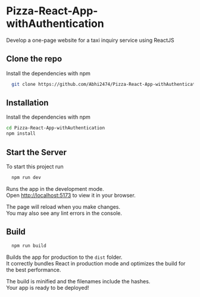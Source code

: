 # Pizza-React-App-withAuthentication 

Develop a one-page website for a taxi inquiry service using ReactJS
## Clone the repo

Install the dependencies with npm

```bash
  git clone https://github.com/Abhi2474/Pizza-React-App-withAuthentication.git
```

## Installation

Install the dependencies with npm

```bash
cd Pizza-React-App-withAuthentication   
npm install
``` 
## Start the Server

To start this project run

```bash
  npm run dev
```
Runs the app in the development mode.\
Open [http://localhost:5173](http://localhost:5173) to view it in your browser.

The page will reload when you make changes.\
You may also see any lint errors in the console.

## Build

```bash
  npm run build
```

Builds the app for production to the `dist` folder.\
It correctly bundles React in production mode and optimizes the build for the best performance.

The build is minified and the filenames include the hashes.\
Your app is ready to be deployed!
